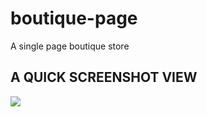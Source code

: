 # boutique-page
A single page boutique store

## A QUICK SCREENSHOT VIEW


![](./boutique-shop.png)
